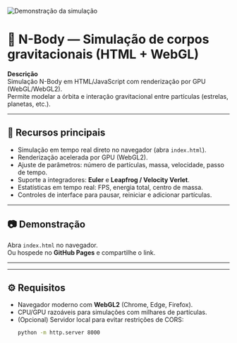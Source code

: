 ![Demonstração da simulação](docs/demo.png)

# 🌌 N-Body — Simulação de corpos gravitacionais (HTML + WebGL)

**Descrição**  
Simulação N-Body em HTML/JavaScript com renderização por GPU (WebGL/WebGL2).  
Permite modelar a órbita e interação gravitacional entre partículas (estrelas, planetas, etc.).  

---

## 🚀 Recursos principais
- Simulação em tempo real direto no navegador (abra `index.html`).
- Renderização acelerada por GPU (WebGL2).
- Ajuste de parâmetros: número de partículas, massa, velocidade, passo de tempo.
- Suporte a integradores: **Euler** e **Leapfrog / Velocity Verlet**.
- Estatísticas em tempo real: FPS, energia total, centro de massa.
- Controles de interface para pausar, reiniciar e adicionar partículas.

---

## 📷 Demonstração
Abra `index.html` no navegador.  
Ou hospede no **GitHub Pages** e compartilhe o link.

---

---

## ⚙️ Requisitos
- Navegador moderno com **WebGL2** (Chrome, Edge, Firefox).
- CPU/GPU razoáveis para simulações com milhares de partículas.
- (Opcional) Servidor local para evitar restrições de CORS:  
  ```bash
  python -m http.server 8000

